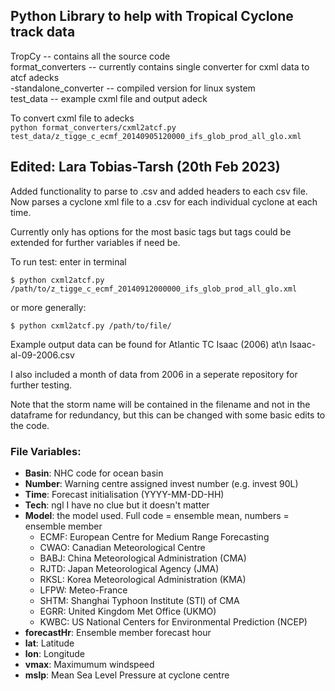 ## Python Library to help with Tropical Cyclone track data

TropCy -- contains all the source code  
format_converters -- currently contains single converter for cxml data to atcf adecks  
    -standalone_converter  -- compiled version for linux system  
test_data  -- example cxml file and output adeck  

To convert cxml file to adecks  
`python format_converters/cxml2atcf.py test_data/z_tigge_c_ecmf_20140905120000_ifs_glob_prod_all_glo.xml`

## Edited: Lara Tobias-Tarsh (20th Feb 2023)
Added functionality to parse to .csv and added headers to each csv file.
Now parses a cyclone xml file to a .csv for each individual cyclone at each time.

Currently only has options for the most basic tags but tags could be extended for further
variables if need be.

To run test: enter in terminal
```
$ python cxml2atcf.py /path/to/z_tigge_c_ecmf_20140912000000_ifs_glob_prod_all_glo.xml
```
or more generally:
```
$ python cxml2atcf.py /path/to/file/
```

Example output data can be found for Atlantic TC Isaac (2006) at\n
Isaac-al-09-2006.csv

I also included a month of data from 2006 in a seperate repository for further testing.

Note that the storm name will be contained in the filename and not in the dataframe for redundancy, but this can be changed with some basic edits to the code.

### File Variables:
 * **Basin**: NHC code for ocean basin
 * **Number**: Warning centre assigned invest number (e.g. invest 90L)
 * **Time**: Forecast initialisation (YYYY-MM-DD-HH)
 * **Tech**: ngl I have no clue but it doesn't matter
 * **Model**: the model used. Full code = ensemble mean, numbers = ensemble member
    - ECMF: European Centre for Medium Range Forecasting
    - CWAO: Canadian Meteorological Centre
    - BABJ: China Meteorological Administration (CMA)
    - RJTD: Japan Meteorological Agency (JMA)
    - RKSL: Korea Meteorological Administration (KMA)
    - LFPW: Meteo-France
    - SHTM: Shanghai Typhoon Institute (STI) of CMA
    - EGRR: United Kingdom Met Office (UKMO)
    - KWBC: US National Centers for Environmental Prediction (NCEP)
 * **forecastHr**: Ensemble member forecast hour
 * **lat**: Latitude
 * **lon**: Longitude
 * **vmax**: Maximumum windspeed
 * **mslp**: Mean Sea Level Pressure at cyclone centre

 